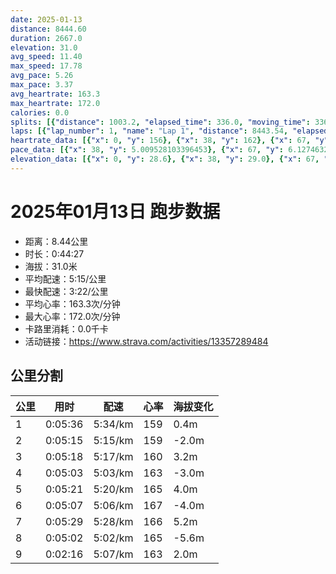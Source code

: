 ```yaml
---
date: 2025-01-13
distance: 8444.60
duration: 2667.0
elevation: 31.0
avg_speed: 11.40
max_speed: 17.78
avg_pace: 5.26
max_pace: 3.37
avg_heartrate: 163.3
max_heartrate: 172.0
calories: 0.0
splits: [{"distance": 1003.2, "elapsed_time": 336.0, "moving_time": 336.0, "average_speed": 2.99, "pace": 5.574147157190635, "average_heartrate": 159.0870870870871, "elevation_difference": 0.4, "split_number": 1}, {"distance": 997.9, "elapsed_time": 315.0, "moving_time": 315.0, "average_speed": 3.17, "pace": 5.2576340694006305, "average_heartrate": 159.0, "elevation_difference": -2.0, "split_number": 2}, {"distance": 1000.3, "elapsed_time": 318.0, "moving_time": 318.0, "average_speed": 3.15, "pace": 5.291015873015873, "average_heartrate": 160.74213836477986, "elevation_difference": 3.2, "split_number": 3}, {"distance": 999.4, "elapsed_time": 303.0, "moving_time": 303.0, "average_speed": 3.3, "pace": 5.050515151515151, "average_heartrate": 163.0, "elevation_difference": -3.0, "split_number": 4}, {"distance": 1000.5, "elapsed_time": 321.0, "moving_time": 321.0, "average_speed": 3.12, "pace": 5.341891025641025, "average_heartrate": 165.70093457943926, "elevation_difference": 4.0, "split_number": 5}, {"distance": 1000.8, "elapsed_time": 307.0, "moving_time": 307.0, "average_speed": 3.26, "pace": 5.112484662576687, "average_heartrate": 167.34201954397395, "elevation_difference": -4.0, "split_number": 6}, {"distance": 998.8, "elapsed_time": 329.0, "moving_time": 329.0, "average_speed": 3.04, "pace": 5.482467105263157, "average_heartrate": 166.44072948328267, "elevation_difference": 5.2, "split_number": 7}, {"distance": 1000.7, "elapsed_time": 302.0, "moving_time": 302.0, "average_speed": 3.31, "pace": 5.035256797583081, "average_heartrate": 165.60333333333332, "elevation_difference": -5.6, "split_number": 8}, {"distance": 441.9, "elapsed_time": 141.0, "moving_time": 136.0, "average_speed": 3.25, "pace": 5.128215384615384, "average_heartrate": 163.46323529411765, "elevation_difference": 2.0, "split_number": 9}]
laps: [{"lap_number": 1, "name": "Lap 1", "distance": 8443.54, "elapsed_time": 2671.0, "moving_time": 2671.0, "average_speed": 3.16, "pace": 5.274272151898733, "average_heartrate": 163.42, "max_heartrate": 172, "start_date": "2025-01-13 19:00:38+00:00", "elevation_difference": 31.0}]
heartrate_data: [{"x": 0, "y": 156}, {"x": 38, "y": 162}, {"x": 67, "y": 159}, {"x": 97, "y": 159}, {"x": 125, "y": 159}, {"x": 153, "y": 159}, {"x": 179, "y": 159}, {"x": 209, "y": 159}, {"x": 238, "y": 159}, {"x": 263, "y": 159}, {"x": 288, "y": 159}, {"x": 313, "y": 159}, {"x": 340, "y": 159}, {"x": 366, "y": 159}, {"x": 390, "y": 159}, {"x": 415, "y": 159}, {"x": 441, "y": 159}, {"x": 467, "y": 159}, {"x": 494, "y": 159}, {"x": 524, "y": 159}, {"x": 554, "y": 159}, {"x": 580, "y": 159}, {"x": 607, "y": 159}, {"x": 633, "y": 159}, {"x": 660, "y": 159}, {"x": 688, "y": 159}, {"x": 716, "y": 160}, {"x": 743, "y": 160}, {"x": 771, "y": 160}, {"x": 797, "y": 160}, {"x": 824, "y": 160}, {"x": 850, "y": 160}, {"x": 879, "y": 160}, {"x": 906, "y": 163}, {"x": 931, "y": 163}, {"x": 957, "y": 163}, {"x": 981, "y": 163}, {"x": 1007, "y": 163}, {"x": 1033, "y": 163}, {"x": 1056, "y": 163}, {"x": 1076, "y": 163}, {"x": 1102, "y": 163}, {"x": 1131, "y": 163}, {"x": 1157, "y": 163}, {"x": 1186, "y": 163}, {"x": 1213, "y": 163}, {"x": 1239, "y": 163}, {"x": 1264, "y": 163}, {"x": 1289, "y": 163}, {"x": 1316, "y": 163}, {"x": 1343, "y": 163}, {"x": 1371, "y": 167}, {"x": 1399, "y": 167}, {"x": 1427, "y": 167}, {"x": 1453, "y": 167}, {"x": 1480, "y": 167}, {"x": 1506, "y": 166}, {"x": 1537, "y": 167}, {"x": 1564, "y": 167}, {"x": 1589, "y": 167}, {"x": 1614, "y": 167}, {"x": 1640, "y": 168}, {"x": 1666, "y": 168}, {"x": 1691, "y": 165}, {"x": 1714, "y": 167}, {"x": 1739, "y": 165}, {"x": 1765, "y": 165}, {"x": 1792, "y": 167}, {"x": 1819, "y": 169}, {"x": 1847, "y": 169}, {"x": 1874, "y": 170}, {"x": 1900, "y": 172}, {"x": 1925, "y": 172}, {"x": 1951, "y": 171}, {"x": 1979, "y": 171}, {"x": 2008, "y": 169}, {"x": 2036, "y": 168}, {"x": 2067, "y": 167}, {"x": 2096, "y": 163}, {"x": 2122, "y": 163}, {"x": 2150, "y": 163}, {"x": 2177, "y": 162}, {"x": 2206, "y": 164}, {"x": 2234, "y": 166}, {"x": 2258, "y": 168}, {"x": 2282, "y": 169}, {"x": 2307, "y": 169}, {"x": 2332, "y": 168}, {"x": 2356, "y": 168}, {"x": 2378, "y": 166}, {"x": 2401, "y": 164}, {"x": 2429, "y": 164}, {"x": 2456, "y": 162}, {"x": 2482, "y": 163}, {"x": 2514, "y": 162}, {"x": 2540, "y": 163}, {"x": 2565, "y": 164}, {"x": 2591, "y": 164}, {"x": 2615, "y": 163}, {"x": 2642, "y": 164}]
pace_data: [{"x": 38, "y": 5.009528103396453}, {"x": 67, "y": 6.127463235294117}, {"x": 97, "y": 5.19697536638603}, {"x": 125, "y": 5.910177304964539}, {"x": 153, "y": 5.241100628930817}, {"x": 179, "y": 5.495120342894824}, {"x": 209, "y": 5.5555666666666665}, {"x": 238, "y": 5.3539029874718915}, {"x": 263, "y": 5.009528103396453}, {"x": 288, "y": 4.960327380952381}, {"x": 313, "y": 4.901970588235294}, {"x": 340, "y": 5.477062109760104}, {"x": 366, "y": 5.005015015015014}, {"x": 390, "y": 4.629638888888889}, {"x": 415, "y": 4.553743169398906}, {"x": 441, "y": 6.038659420289855}, {"x": 467, "y": 5.341891025641025}, {"x": 494, "y": 4.901970588235294}, {"x": 524, "y": 5.446633986928104}, {"x": 554, "y": 5.274272151898733}, {"x": 580, "y": 4.734857954545454}, {"x": 607, "y": 5.224670846394984}, {"x": 633, "y": 5.542633854339873}, {"x": 660, "y": 6.054013803123864}, {"x": 688, "y": 6.41026923076923}, {"x": 716, "y": 5.707773972602739}, {"x": 743, "y": 4.930976331360947}, {"x": 771, "y": 5.224670846394984}, {"x": 797, "y": 5.187270463741052}, {"x": 824, "y": 4.789281609195402}, {"x": 850, "y": 5.7610438990667125}, {"x": 879, "y": 6.337148288973384}, {"x": 906, "y": 5.411266233766233}, {"x": 931, "y": 5.081310975609756}, {"x": 957, "y": 4.816965317919075}, {"x": 981, "y": 4.520395985896393}, {"x": 1007, "y": 5.50056105610561}, {"x": 1033, "y": 5.649728813559321}, {"x": 1056, "y": 5.107784247624885}, {"x": 1076, "y": 3.429362139917695}, {"x": 1102, "y": 5.847964912280701}, {"x": 1131, "y": 7.599954400364796}, {"x": 1157, "y": 5.307866242038216}, {"x": 1186, "y": 5.482467105263157}, {"x": 1213, "y": 6.427574238333976}, {"x": 1239, "y": 4.960327380952381}, {"x": 1264, "y": 4.941209605692261}, {"x": 1289, "y": 5.663166836561332}, {"x": 1316, "y": 5.341891025641025}, {"x": 1343, "y": 4.960327380952381}, {"x": 1371, "y": 5.155180946489328}, {"x": 1399, "y": 7.1012782275244986}, {"x": 1427, "y": 5.252663094862905}, {"x": 1453, "y": 5.793083072645117}, {"x": 1480, "y": 5.175993788819875}, {"x": 1506, "y": 5.668945578231292}, {"x": 1537, "y": 6.41026923076923}, {"x": 1564, "y": 4.912083701738874}, {"x": 1589, "y": 5.598488411152166}, {"x": 1614, "y": 5.9801578758521705}, {"x": 1640, "y": 5.376354838709677}, {"x": 1666, "y": 5.005015015015014}, {"x": 1691, "y": 6.188897140735239}, {"x": 1714, "y": 5.307866242038216}, {"x": 1739, "y": 4.734857954545454}, {"x": 1765, "y": 4.734857954545454}, {"x": 1792, "y": 5.329932842980493}, {"x": 1819, "y": 5.446633986928104}, {"x": 1847, "y": 5.208343749999999}, {"x": 1874, "y": 5.889293286219081}, {"x": 1900, "y": 4.779667335818755}, {"x": 1925, "y": 5.020090361445783}, {"x": 1951, "y": 5.187270463741052}, {"x": 1979, "y": 5.50056105610561}, {"x": 2008, "y": 5.827517482517482}, {"x": 2036, "y": 5.030697253244792}, {"x": 2067, "y": 6.561692913385826}, {"x": 2096, "y": 5.5555666666666665}, {"x": 2122, "y": 5.721489872983179}, {"x": 2150, "y": 6.685399117529081}, {"x": 2177, "y": 5.827517482517482}, {"x": 2206, "y": 5.787048611111111}, {"x": 2234, "y": 5.307866242038216}, {"x": 2258, "y": 5.081310975609756}, {"x": 2282, "y": 4.39406802003691}, {"x": 2307, "y": 4.694845070422535}, {"x": 2332, "y": 5.434202804043038}, {"x": 2356, "y": 4.456336898395722}, {"x": 2378, "y": 4.2735128205128206}, {"x": 2401, "y": 4.456336898395722}, {"x": 2429, "y": 5.020090361445783}, {"x": 2456, "y": 5.32482428115016}, {"x": 2482, "y": 4.569975322182616}, {"x": 2514, "y": 5.241100628930817}, {"x": 2540, "y": 5.643989163562479}, {"x": 2565, "y": 5.208343749999999}, {"x": 2591, "y": 5.8830568302153186}, {"x": 2615, "y": 4.721444759206799}, {"x": 2642, "y": 5.411266233766233}]
elevation_data: [{"x": 0, "y": 28.6}, {"x": 38, "y": 29.0}, {"x": 67, "y": 29.4}, {"x": 97, "y": 30.2}, {"x": 125, "y": 30.8}, {"x": 153, "y": 31.0}, {"x": 179, "y": 31.6}, {"x": 209, "y": 32.2}, {"x": 238, "y": 32.6}, {"x": 263, "y": 31.8}, {"x": 288, "y": 30.6}, {"x": 313, "y": 29.8}, {"x": 340, "y": 28.8}, {"x": 366, "y": 27.2}, {"x": 390, "y": 26.2}, {"x": 415, "y": 25.2}, {"x": 441, "y": 25.0}, {"x": 467, "y": 25.6}, {"x": 494, "y": 25.6}, {"x": 524, "y": 26.2}, {"x": 554, "y": 26.8}, {"x": 580, "y": 27.2}, {"x": 607, "y": 27.0}, {"x": 633, "y": 27.0}, {"x": 660, "y": 27.2}, {"x": 688, "y": 28.4}, {"x": 716, "y": 29.2}, {"x": 743, "y": 29.6}, {"x": 771, "y": 30.4}, {"x": 797, "y": 30.6}, {"x": 824, "y": 30.8}, {"x": 850, "y": 31.8}, {"x": 879, "y": 32.6}, {"x": 906, "y": 32.4}, {"x": 931, "y": 31.6}, {"x": 957, "y": 30.6}, {"x": 981, "y": 29.6}, {"x": 1007, "y": 28.4}, {"x": 1033, "y": 27.0}, {"x": 1056, "y": 25.8}, {"x": 1076, "y": 24.6}, {"x": 1102, "y": 25.0}, {"x": 1131, "y": 25.4}, {"x": 1157, "y": 25.6}, {"x": 1186, "y": 26.4}, {"x": 1213, "y": 27.2}, {"x": 1239, "y": 27.2}, {"x": 1264, "y": 27.2}, {"x": 1289, "y": 27.4}, {"x": 1316, "y": 27.6}, {"x": 1343, "y": 28.8}, {"x": 1371, "y": 29.2}, {"x": 1399, "y": 29.8}, {"x": 1427, "y": 30.0}, {"x": 1453, "y": 30.6}, {"x": 1480, "y": 30.8}, {"x": 1506, "y": 31.8}, {"x": 1537, "y": 32.6}, {"x": 1564, "y": 32.4}, {"x": 1589, "y": 31.4}, {"x": 1614, "y": 30.6}, {"x": 1640, "y": 29.6}, {"x": 1666, "y": 27.8}, {"x": 1691, "y": 26.8}, {"x": 1714, "y": 26.0}, {"x": 1739, "y": 25.4}, {"x": 1765, "y": 25.0}, {"x": 1792, "y": 25.4}, {"x": 1819, "y": 25.8}, {"x": 1847, "y": 26.8}, {"x": 1874, "y": 27.2}, {"x": 1900, "y": 27.2}, {"x": 1925, "y": 27.2}, {"x": 1951, "y": 27.2}, {"x": 1979, "y": 27.6}, {"x": 2008, "y": 28.8}, {"x": 2036, "y": 29.0}, {"x": 2067, "y": 29.8}, {"x": 2096, "y": 30.0}, {"x": 2122, "y": 30.4}, {"x": 2150, "y": 31.0}, {"x": 2177, "y": 32.2}, {"x": 2206, "y": 32.4}, {"x": 2234, "y": 32.2}, {"x": 2258, "y": 31.4}, {"x": 2282, "y": 31.2}, {"x": 2307, "y": 29.8}, {"x": 2332, "y": 28.4}, {"x": 2356, "y": 27.2}, {"x": 2378, "y": 26.0}, {"x": 2401, "y": 25.2}, {"x": 2429, "y": 24.8}, {"x": 2456, "y": 25.0}, {"x": 2482, "y": 25.4}, {"x": 2514, "y": 26.4}, {"x": 2540, "y": 27.0}, {"x": 2565, "y": 27.0}, {"x": 2591, "y": 27.0}, {"x": 2615, "y": 27.0}, {"x": 2642, "y": 27.6}]
---
```


# 2025年01月13日 跑步数据

- 距离：8.44公里
- 时长：0:44:27
- 海拔：31.0米
- 平均配速：5:15/公里
- 最快配速：3:22/公里
- 平均心率：163.3次/分钟
- 最大心率：172.0次/分钟
- 卡路里消耗：0.0千卡
- 活动链接：https://www.strava.com/activities/13357289484

## 公里分割

| 公里 | 用时 | 配速 | 心率 | 海拔变化 |
|------|------|------|------|------|
| 1 | 0:05:36 | 5:34/km | 159 | 0.4m |
| 2 | 0:05:15 | 5:15/km | 159 | -2.0m |
| 3 | 0:05:18 | 5:17/km | 160 | 3.2m |
| 4 | 0:05:03 | 5:03/km | 163 | -3.0m |
| 5 | 0:05:21 | 5:20/km | 165 | 4.0m |
| 6 | 0:05:07 | 5:06/km | 167 | -4.0m |
| 7 | 0:05:29 | 5:28/km | 166 | 5.2m |
| 8 | 0:05:02 | 5:02/km | 165 | -5.6m |
| 9 | 0:02:16 | 5:07/km | 163 | 2.0m |

